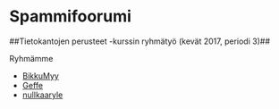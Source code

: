 # Spammifoorumi

##Tietokantojen perusteet -kurssin ryhmätyö (kevät 2017, periodi 3)##

Ryhmämme

* [BikkuMyy](https://github.com/BikkuMyy)
* [Geffe](https://github.com/Geffe)
* [nullkaaryle](https://github.com/nullkaaryle)
